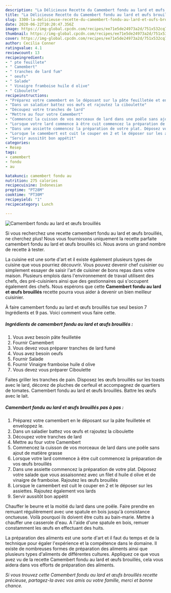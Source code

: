 ```yaml
---
description: "La Délicieuse Recette du Camembert fondu au lard et œufs brouillés"
title: "La Délicieuse Recette du Camembert fondu au lard et œufs brouillés"
slug: 3300-la-delicieuse-recette-du-camembert-fondu-au-lard-et-oufs-brouilles
date: 2020-06-22T10:20:47.356Z
image: https://img-global.cpcdn.com/recipes/ee71e5de24973a2d/751x532cq70/camembert-fondu-au-lard-et-oeufs-brouilles-photo-principale-de-la-recette.jpg
thumbnail: https://img-global.cpcdn.com/recipes/ee71e5de24973a2d/751x532cq70/camembert-fondu-au-lard-et-oeufs-brouilles-photo-principale-de-la-recette.jpg
cover: https://img-global.cpcdn.com/recipes/ee71e5de24973a2d/751x532cq70/camembert-fondu-au-lard-et-oeufs-brouilles-photo-principale-de-la-recette.jpg
author: Cecilia Conner
ratingvalue: 4.1
reviewcount: 13
recipeingredient:
- " pte feuillete"
- " Camembert"
- " tranches de lard fum"
- " oeufs"
- " Salade"
- " Vinaigre framboise huile d olive"
- " Ciboulette"
recipeinstructions:
- "Préparez votre camembert en le déposant sur la pâte feuilletée et enveloppez le."
- "Dans un saladier battez vos œufs et rajoutez la ciboulette"
- "Découpez votre tranches de lard"
- "Mettre au four votre Camembert"
- "Commencez la cuisson de vos morceaux de lard dans une poêle sans ajout de matière grasse"
- "Lorsque votre lard commence à être cuit commencez la préparation de vos œufs brouillés"
- "Dans une assiette commencez la préparation de votre plat. Déposez votre salade que vous assaisonnez avec un filet d huile d olive et de vinaigre de framboise. Rajoutez les œufs brouillés"
- "Lorsque le camembert est cuit le couper en 2 et le déposer sur les assiettes. Rajoutez également vos lards"
- "Servir aussitôt bon appétit"
categories:
- Resep
tags:
- camembert
- fondu
- au

katakunci: camembert fondu au 
nutrition: 275 calories
recipecuisine: Indonesian
preptime: "PT28M"
cooktime: "PT30M"
recipeyield: "1"
recipecategory: Lunch

---
```



![Camembert fondu au lard et œufs brouillés](https://img-global.cpcdn.com/recipes/ee71e5de24973a2d/751x532cq70/camembert-fondu-au-lard-et-oeufs-brouilles-photo-principale-de-la-recette.jpg)

Si vous recherchez une recette camembert fondu au lard et œufs brouillés, ne cherchez plus! Nous vous fournissons uniquement la recette parfaite camembert fondu au lard et œufs brouillés ici. Nous avons un grand nombre de recette à tester.

La cuisine est une sorte d'art et il existe également plusieurs types de cuisine que vous pourriez découvrir. Vous pouvez devenir chef cuisinier ou simplement essayer de saisir l'art de cuisiner de bons repas dans votre maison. Plusieurs emplois dans l'environnement de travail utilisent des chefs, des pré-cuisiniers ainsi que des gestionnaires qui s'occupent également des chefs. Nous espérons que cette <strong> Camembert fondu au lard et œufs brouillés </strong> recette pourra vous aider à devenir un bien meilleur cuisinier.

<!--inarticleads1-->

À faire camembert fondu au lard et œufs brouillés tue seul besion 7 Ingrédients et 9 pas. Voici comment vous faire cette.

##### Ingrédients de camembert fondu au lard et œufs brouillés :

1. Vous avez besoin  pâte feuilletée
1. Fournir  Camembert
1. Vous devez vous préparer  tranches de lard fumé
1. Vous avez besoin  oeufs
1. Fournir  Salade
1. Fournir  Vinaigre framboise huile d olive
1. Vous devez vous préparer  Ciboulette


Faites griller les tranches de pain. Disposez les œufs brouillés sur les toasts avec le lard, décorez de pluches de cerfeuil et accompagnez de quartiers de tomates. Camembert fondu au lard et œufs brouillés. Battre les œufs avec le lait. 

<!--inarticleads2-->

##### Camembert fondu au lard et œufs brouillés pas à pas :

1. Préparez votre camembert en le déposant sur la pâte feuilletée et enveloppez le.
1. Dans un saladier battez vos œufs et rajoutez la ciboulette
1. Découpez votre tranches de lard
1. Mettre au four votre Camembert
1. Commencez la cuisson de vos morceaux de lard dans une poêle sans ajout de matière grasse
1. Lorsque votre lard commence à être cuit commencez la préparation de vos œufs brouillés
1. Dans une assiette commencez la préparation de votre plat. Déposez votre salade que vous assaisonnez avec un filet d huile d olive et de vinaigre de framboise. Rajoutez les œufs brouillés
1. Lorsque le camembert est cuit le couper en 2 et le déposer sur les assiettes. Rajoutez également vos lards
1. Servir aussitôt bon appétit


Chauffer le beurre et la moitié du lard dans une poêle. Faire prendre en remuant régulièrement avec une spatule en bois jusqu&#39;à consistance onctueuse. Voilà pourquoi ils doivent être cuits au bain-marie. Mettre à chauffer une casserole d&#39;eau. A l&#39;aide d&#39;une spatule en bois, remuer constamment les œufs en effectuant des huits. 

<!--inarticleads1-->

<p>
La préparation des aliments est une sorte d'art et il faut du temps et de la technique pour égaler l'expérience et la compétence dans le domaine. Il existe de nombreuses formes de préparation des aliments ainsi que plusieurs types d'aliments de différentes cultures. Appliquez ce que vous avez vu de la recette Camembert fondu au lard et œufs brouillés, cela vous aidera dans vos efforts de préparation des aliments.
</p>

<p>
<i>Si vous trouvez cette Camembert fondu au lard et œufs brouillés recette précieuse, partagez-la avec vos amis ou votre famille, merci et bonne chance.</i>
</p>
